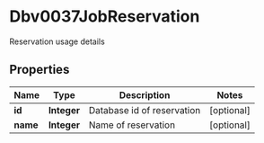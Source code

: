 

# Dbv0037JobReservation

Reservation usage details

## Properties

| Name | Type | Description | Notes |
|------------ | ------------- | ------------- | -------------|
|**id** | **Integer** | Database id of reservation |  [optional] |
|**name** | **Integer** | Name of reservation |  [optional] |



